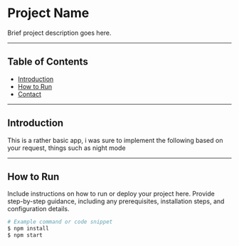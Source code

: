 # Project Name

Brief project description goes here.

---

## Table of Contents

- [Introduction](#introduction)
- [How to Run](#how-to-run)
- [Contact](#contact)

---

## Introduction

This is a rather basic app, i was sure to implement the following based on your request, things such as night mode 

---

## How to Run

Include instructions on how to run or deploy your project here. Provide step-by-step guidance, including any prerequisites, installation steps, and configuration details.

```bash
# Example command or code snippet
$ npm install
$ npm start
